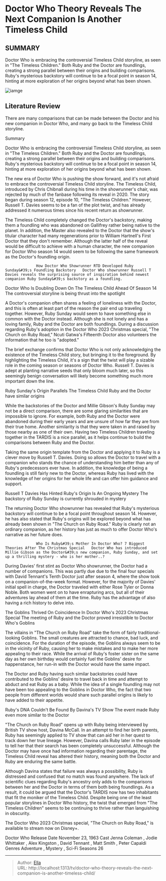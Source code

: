 # Doctor Who Theory Reveals The Next Companion Is Another Timeless Child


## SUMMARY 



  Doctor Who is embracing the controversial Timeless Child storyline, as seen in &#34;The Timeless Children.&#34;   Both Ruby and the Doctor are foundlings, creating a strong parallel between their origins and building comparisons.   Ruby&#39;s mysterious backstory will continue to be a focal point in season 14, hinting at more exploration of her origins beyond what has been shown.  

![iamge](https://static1.srcdn.com/wordpress/wp-content/uploads/2023/12/untitled-design-94.jpg)

## Literature Review
There are many comparisons that can be made between the Doctor and his new companion in Doctor Who, and many go back to the Timeless Child storyline.





Summary

  Doctor Who is embracing the controversial Timeless Child storyline, as seen in &#34;The Timeless Children.&#34;   Both Ruby and the Doctor are foundlings, creating a strong parallel between their origins and building comparisons.   Ruby&#39;s mysterious backstory will continue to be a focal point in season 14, hinting at more exploration of her origins beyond what has been shown.  







The new era of Doctor Who is pushing the show forward, and it&#39;s not afraid to embrace the controversial Timeless Child storyline. The Timeless Child, introduced by Chris Chibnall during his time in the showrunner&#39;s chair, was rejected by much of the fanbase following its reveal in 2020. The story began during season 12, episode 10, &#34;The Timeless Children.&#34; However, Russell T. Davies seems to be a fan of the plot twist, and has already addressed it numerous times since his recent return as showrunner.

The Timeless Child completely changed the Doctor&#39;s backstory, making them a foundling who was abandoned on Gallifrey rather being native to the planet. In addition, the Master also revealed to the Doctor that the show&#39;s titular character had many regenerations prior to William Hartnell&#39;s First Doctor that they don&#39;t remember. Although the latter half of the reveal would be difficult to achieve with a human character, the new companion for Doctor Who season 14 would seem to be following the same framework as the Doctor&#39;s foundling origin.




                  How Doctor Who Showrunner RTD Developed Ruby Sunday&#39;s Foundling Backstory   Doctor Who showrunner Russell T Davies reveals the surprising source of inspiration behind newest companion Ruby Sunday&#39;s backstory as a foundling.    


 Doctor Who Is Doubling Down On The Timeless Child Ahead Of Season 14 
The controversial storyline is being thrust into the spotlight
          

A Doctor&#39;s companion often shares a feeling of loneliness with the Doctor, and this is often at least part of the reason the pair end up traveling together. However, Ruby Sunday would seem to have something else in common with the Doctor instead. Although she is not lonely and has a loving family, Ruby and the Doctor are both foundlings. During a discussion regarding Ruby&#39;s adoption in the Doctor Who 2023 Christmas special, &#34;The Church on Ruby Road,&#34; Ncuti Gatwa&#39;s Fifteenth Doctor also volunteers the information that he too is &#34;adopted.&#34;




The brief exchange confirms that Doctor Who is not only acknowledging the existence of the Timeless Child story, but bringing it to the foreground. By highlighting the Timeless Child, it&#39;s a sign that the twist will play a sizable role in the coming season or seasons of Doctor Who. Russell T. Davies is adept at planting narrative seeds that only bloom much later, so this seemingly benign conversation will likely become something much more important down the line.



 Ruby Sunday&#39;s Origin Parallels The Timeless Child 
Ruby and the Doctor have similar origins
         

While the backstories of the Doctor and Millie Gibson&#39;s Ruby Sunday may not be a direct comparison, there are some glaring similarities that are impossible to ignore. For example, both Ruby and the Doctor were abandoned during their early years and are unsure of how far they are from their true home. Another similarity is that they were taken in and raised by those nearby as one of their own. Having two Timeless Children traveling together in the TARDIS is a nice parallel, as it helps continue to build the comparisons between Ruby and the Doctor.




Taking the same origin template from the Doctor and applying it to Ruby is a clever move by Russell T. Davies. Doing so allows the Doctor to travel with a companion who stands the chance of understanding him better than any of Ruby&#39;s predecessors ever have. In addition, the knowledge of being a foundling is still fairly new to the Doctor, whereas Ruby has lived with the knowledge of her origins for her whole life and can offer him guidance and support.



 Russell T Davies Has Hinted Ruby&#39;s Origin Is An Ongoing Mystery 
The backstory of Ruby Sunday is currently shrouded in mystery
          

The returning Doctor Who showrunner has revealed that Ruby&#39;s mysterious backstory will continue to be a focal point throughout season 14. However, he has also stated that Ruby&#39;s origins will be explored beyond what has already been shown in &#34;The Church on Ruby Road.&#34; Ruby is clearly not an ordinary companion, as her history has just as much to offer Doctor Who&#39;s narrative as her future does.




                  Who Is Ruby&#39;s Mother In Doctor Who? 7 Biggest Theories After The Christmas Special   Doctor Who has introduced Millie Gibson as the Doctor&#39;s new companion, Ruby Sunday, and set up a thrilling mystery - who is her mother..?    

During Davies&#39; first stint as Doctor Who showrunner, the Doctor had a number of companions. This was partly due due to the final four specials with David Tennant&#39;s Tenth Doctor just after season 4, where the show took on a companion-of-the-week format. However, for the majority of Davies&#39; initial spell in charge, the Doctor traveled with either Rose Tyler or Donna Noble. Both women went on to have enrapturing arcs, but all of their adventures lay ahead of them at the time. Ruby has the advantage of also having a rich history to delve into.



 The Goblins Thrived On Coincidence In Doctor Who&#39;s 2023 Christmas Special 
The meeting of Ruby and the Doctor proved irresistible to Doctor Who&#39;s Goblins
          




The villains in &#34;The Church on Ruby Road&#34; take the form of fairly traditional-looking Goblins. The small creatures are attracted to chance, bad luck, and coincidence. For the duration of the episode, the Goblins always seem to be in the vicinity of Ruby, causing her to make mistakes and to make her more appealing to their race. While the arrival of Ruby&#39;s foster sister on the same day as her own birthday would certainly fuel the Goblins&#39; desire for happenstance, her run-in with the Doctor would have the same impact.

The Doctor and Ruby having such similar backstories could have contributed to the Goblins&#39; desire to travel back in time and attempt to abduct and eat Ruby as a baby. While the idea of a single foundling may not have been too appealing to the Goblins in Doctor Who, the fact that two people from different worlds would share such parallel origins is likely to have added to their appetite.



 Ruby&#39;s DNA Couldn&#39;t Be Found By Davina&#39;s TV Show 
The event made Ruby even more similar to the Doctor
          




&#34;The Church on Ruby Road&#34; opens up with Ruby being interviewed by British TV show host, Davina McCall. In an attempt to find her birth parents, Ruby has seemingly applied to TV show that can aid her in her quest to track down her true lineage. However, Davina calls Ruby later in the episode to tell her that their search has been completely unsuccessful. Although the Doctor may have once had information regarding their parentage, the Timeless Child reveal has altered their history, meaning both the Doctor and Ruby are enduring the same battle.

Although Davina states that failure was always a possibility, Ruby is distressed and confused that no match was found anywhere. The lack of scientific clues regarding Ruby&#39;s ancestry only adds to the comparisons between her and the Doctor in terms of them both being foundlings. As a result, it could be argued that the Doctor&#39;s TARDIS now has two inhabitants that fit the moniker of the Timeless Child. Despite being one of the least popular storylines in Doctor Who history, the twist that emerged from &#34;The Timeless Children&#34; seems to be continuing to thrive rather than languishing in obscurity.






The Doctor Who 2023 Christmas special, &#34;The Church on Ruby Road,&#34; is available to stream now on Disney&#43;.




  Doctor Who   Release Date   November 23, 1963    Cast   Jenna Coleman , Jodie Whittaker , Alex Kingston , David Tennant , Matt Smith , Peter Capaldi    Genres   Adventure , Mystery ,  Sci-Fi    Seasons   26       


---

> Author: [Ella](https://instagram.hk.cn/)  
> URL: http://localhost:1313/tv/doctor-who-theory-reveals-the-next-companion-is-another-timeless-child/  

